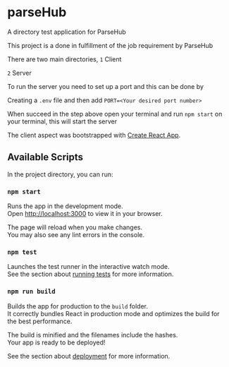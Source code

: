 # parseHub
A directory test application for ParseHub

This project is a done in fulfillment of the job requirement by ParseHub 

There are two main directories, 
`1` Client
 
 `2` Server 
 
 To run the server you need to set up a port and this can be done by 
 
 Creating a `.env` file and then add `PORT=<Your desired port number>`
 
 When succeed in the step above open your terminal and run `npm start` on your terminal, this will start the server 
 
The client aspect was bootstrapped with [Create React App](https://github.com/facebook/create-react-app).

## Available Scripts

In the project directory, you can run:

### `npm start`

Runs the app in the development mode.\
Open [http://localhost:3000](http://localhost:3000) to view it in your browser.

The page will reload when you make changes.\
You may also see any lint errors in the console.

### `npm test`

Launches the test runner in the interactive watch mode.\
See the section about [running tests](https://facebook.github.io/create-react-app/docs/running-tests) for more information.

### `npm run build`

Builds the app for production to the `build` folder.\
It correctly bundles React in production mode and optimizes the build for the best performance.

The build is minified and the filenames include the hashes.\
Your app is ready to be deployed!

See the section about [deployment](https://facebook.github.io/create-react-app/docs/deployment) for more information.
